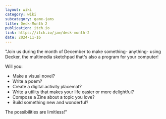 ```yaml
---
layout: wiki
category: wiki
subcategory: game-jams
title: Deck-Month 2
publication: itch.io
link: https://itch.io/jam/deck-month-2
date: 2024-11-16
---
```


"Join us during the month of December to make something- anything- using Decker, the multimedia sketchpad that's also a program for your computer!

Will you:

* Make a visual novel?
* Write a poem?
* Create a digital activity placemat?
* Write a utility that makes your life easier or more delightful?
* Compose a Zine about a topic you love?
* Build something new and wonderful?

The possibilities are limitless!"
